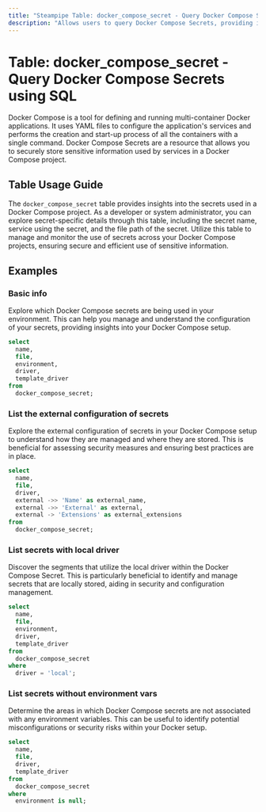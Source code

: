 ```yaml
---
title: "Steampipe Table: docker_compose_secret - Query Docker Compose Secrets using SQL"
description: "Allows users to query Docker Compose Secrets, providing insights into the secrets used by services in a Docker Compose project."
---
```


# Table: docker_compose_secret - Query Docker Compose Secrets using SQL

Docker Compose is a tool for defining and running multi-container Docker applications. It uses YAML files to configure the application's services and performs the creation and start-up process of all the containers with a single command. Docker Compose Secrets are a resource that allows you to securely store sensitive information used by services in a Docker Compose project.

## Table Usage Guide

The `docker_compose_secret` table provides insights into the secrets used in a Docker Compose project. As a developer or system administrator, you can explore secret-specific details through this table, including the secret name, service using the secret, and the file path of the secret. Utilize this table to manage and monitor the use of secrets across your Docker Compose projects, ensuring secure and efficient use of sensitive information.

## Examples

### Basic info
Explore which Docker Compose secrets are being used in your environment. This can help you manage and understand the configuration of your secrets, providing insights into your Docker Compose setup.

```sql
select
  name,
  file,
  environment,
  driver,
  template_driver
from
  docker_compose_secret;
```

### List the external configuration of secrets
Explore the external configuration of secrets in your Docker Compose setup to understand how they are managed and where they are stored. This is beneficial for assessing security measures and ensuring best practices are in place.

```sql
select
  name,
  file,
  driver,
  external ->> 'Name' as external_name,
  external ->> 'External' as external,
  external -> 'Extensions' as external_extensions
from
  docker_compose_secret;
```

### List secrets with local driver
Discover the segments that utilize the local driver within the Docker Compose Secret. This is particularly beneficial to identify and manage secrets that are locally stored, aiding in security and configuration management.

```sql
select
  name,
  file,
  environment,
  driver,
  template_driver
from
  docker_compose_secret
where
  driver = 'local';
```

### List secrets without environment vars
Determine the areas in which Docker Compose secrets are not associated with any environment variables. This can be useful to identify potential misconfigurations or security risks within your Docker setup.

```sql
select
  name,
  file,
  driver,
  template_driver
from
  docker_compose_secret
where
  environment is null;
```